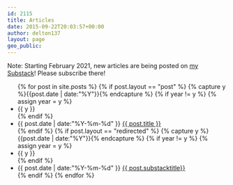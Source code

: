 ```yaml
---
id: 2115
title: Articles
date: 2015-09-22T20:03:57+00:00
author: delton137
layout: page
geo_public:
---
```


Note: Starting February 2021, new articles are being posted on <a href="https://danelton.substack.com/">my Substack</a>! Please subscribe there!

<ul class="listing">
{% for post in site.posts %}
    {% if post.layout == "post" %}
        {% capture y %}{{post.date | date:"%Y"}}{% endcapture %}
        {% if year != y %}
            {% assign year = y %}
            <li class="listing-seperator">{{ y }}</li>
        {% endif %}
        <li class="listing-item">
            <time datetime="{{ post.date | date:"%Y-%m-%d" }}">{{ post.date | date:"%Y-%m-%d" }}</time>
            <a href="{{ post.url }}" title="{{ post.title }}">{{ post.title }}</a>
        </li>
    {% endif %}
    {% if post.layout == "redirected" %}
    {% capture y %}{{post.date | date:"%Y"}}{% endcapture %}
    {% if year != y %}
        {% assign year = y %}
        <li class="listing-seperator">{{ y }}</li>
    {% endif %}
    <li class="listing-item">
        <time datetime="{{ post.date | date:"%Y-%m-%d" }}">{{ post.date | date:"%Y-%m-%d" }}</time>
        <a href="{{ post.redirect_to }}" title="{{ post.title }}">{{ post.substacktitle}}</a>
    </li>
    {% endif %}
{% endfor %}
</ul>
